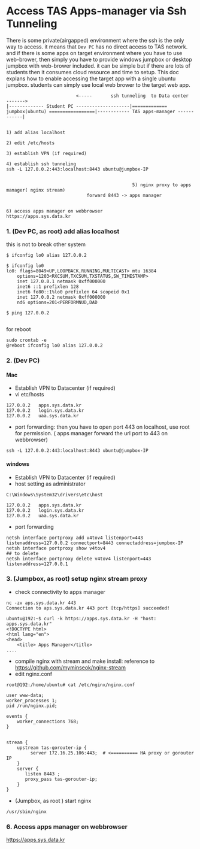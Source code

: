 # Access  TAS Apps-manager via Ssh Tunneling
There is some private(airgapped) environment where the ssh is the only way to access. it means that `Dev PC` has no direct access to TAS network. and if there is some apps on target environment where you have to use web-brower, then simply you have to provide windows jumpbox or desktop jumpbox with web-brower included. it can be simple but if there are lots of students then it consumes cloud resource and time to setup. This doc explans how to enable accessing the target app with a single ubuntu jumpbox. students can simply use local web brower to the target web app.

```
                          <-----       ssh tunneling  to Data center    ------->
|------------- Student PC --------------------|============= jumpbox(ubuntu) =================|------------ TAS apps-manager ------------|
 
 
1) add alias localhost

2) edit /etc/hosts

3) establish VPN (if required)

4) establish ssh tunneling
ssh -L 127.0.0.2:443:localhost:8443 ubuntu@jumpbox-IP


                                               5) nginx proxy to apps manager( nginx stream) 
					          forward 8443 -> apps manager
                                               

6) access apps manager on webbrowser
https://apps.sys.data.kr

```



### 1. (Dev PC, as root) add alias localhost
this is not to break other system
```
$ ifconfig lo0 alias 127.0.0.2

$ ifconfig lo0
lo0: flags=8049<UP,LOOPBACK,RUNNING,MULTICAST> mtu 16384
	options=1203<RXCSUM,TXCSUM,TXSTATUS,SW_TIMESTAMP>
	inet 127.0.0.1 netmask 0xff000000
	inet6 ::1 prefixlen 128
	inet6 fe80::1%lo0 prefixlen 64 scopeid 0x1
	inet 127.0.0.2 netmask 0xff000000
	nd6 options=201<PERFORMNUD,DAD
	
$ ping 127.0.0.2
	
```	

for reboot

```
sudo crontab -e
@reboot ifconfig lo0 alias 127.0.0.2
```

### 2. (Dev PC)  

#### Mac
- Establish VPN to Datacenter (if required)
-  vi etc/hosts
```
127.0.0.2	apps.sys.data.kr
127.0.0.2	login.sys.data.kr
127.0.0.2	uaa.sys.data.kr
```
- port forwarding: then you have to open port 443 on localhost, use root for permission. ( apps manager forward the url port to 443 on webbrowser)
```
ssh -L 127.0.0.2:443:localhost:8443 ubuntu@jumpbox-IP
```

#### windows
- Establish VPN to Datacenter (if required)
- host setting as administrator
```
C:\Windows\System32\drivers\etc\host

127.0.0.2	apps.sys.data.kr
127.0.0.2	login.sys.data.kr
127.0.0.2	uaa.sys.data.kr
```
- port forwarding
```
netsh interface portproxy add v4tov4 listenport=443 listenaddress=127.0.0.2 connectport=8443 connectaddress=jumpbox-IP
netsh interface portproxy show v4tov4
## to delete
netsh interface portproxy delete v4tov4 listenport=443 listenaddress=127.0.0.1
```


### 3. (Jumpbox, as root) setup nginx stream proxy
- check connectivity to apps manager
```
nc -zv aps.sys.data.kr 443
Connection to aps.sys.data.kr 443 port [tcp/https] succeeded!

ubuntu@192:~$ curl -k https://apps.sys.data.kr -H "host: apps.sys.data.kr"
<!DOCTYPE html>
<html lang="en">
<head>
    <title> Apps Manager</title>
....

```

- compile nginx with stream and make install: reference to https://github.com/myminseok/nginx-stream
- edit nginx.conf
```
root@192:/home/ubuntu# cat /etc/nginx/nginx.conf
	
user www-data;
worker_processes 1;
pid /run/nginx.pid;

events {
	worker_connections 768;
}


stream {
    upstream tas-gorouter-ip {
         server 172.16.25.106:443;  # <========== HA proxy or gorouter IP
    }
    server {
       listen 8443 ;
       proxy_pass tas-gorouter-ip;
    }
}
```

- (Jumpbox, as root )  start nginx
```
/usr/sbin/nginx
```

### 6. Access apps manager on webbrowser 
https://apps.sys.data.kr
